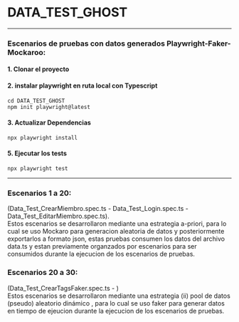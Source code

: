 # DATA_TEST_GHOST

***
### Escenarios de pruebas con datos generados Playwright-Faker-Mockaroo:

#### 1. Clonar el proyecto
#### 2. instalar playwright en ruta local con Typescript
```
cd DATA_TEST_GHOST 
npm init playwright@latest
```
#### 3. Actualizar Dependencias
```
npx playwright install  
```
#### 5. Ejecutar los tests
```
npx playwright test
```
***
### Escenarios 1 a 20: 
(Data_Test_CrearMiembro.spec.ts - Data_Test_Login.spec.ts - Data_Test_EditarMiembro.spec.ts).             
Estos escenarios se desarrollaron mediante una estrategia a-priori, para lo cual se uso Mockaro para generacion aleatoria de datos y posteriormente exportarlos a formato json, estas pruebas consumen los datos del archivo data.ts y estan previamente organzados por escenarios para ser consumidos durante la ejecucion de los escenarios de pruebas. 

### Escenarios 20 a 30:
(Data_Test_CrearTagsFaker.spec.ts - )           
Estos escenarios se desarrollaron mediante una estrategia (ii) pool de datos (pseudo) aleatorio dinámico , para lo cual se uso faker para generar datos en tiempo de ejeucion durante la ejecucion de los escenarios de pruebas. 
